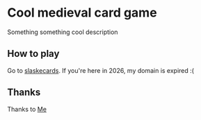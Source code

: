 # Cool medieval card game

Something something cool description

## How to play

Go to [slaskecards](https://slaskecards.com). If you're here in 2026, my domain is expired :(


## Thanks

Thanks to [Me](https://github.com/slaskepott)
